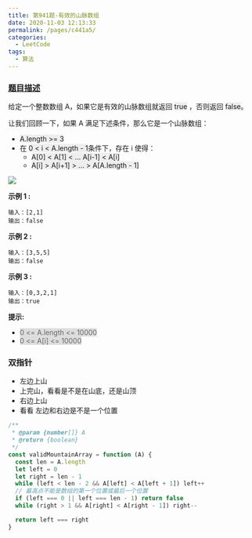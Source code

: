 ```yaml
---
title: 第941题-有效的山脉数组
date: 2020-11-03 12:13:33
permalink: /pages/c441a5/
categories:
  - LeetCode
tags:
  - 算法
---
```


### [题目描述](https://leetcode-cn.com/problems/valid-mountain-array/)

给定一个整数数组 A，如果它是有效的山脉数组就返回 <span style="background: #eee" >true</span> ，否则返回 <span style="background: #eee" >false</span>。

让我们回顾一下，如果 A 满足下述条件，那么它是一个山脉数组：

- <span style="background: #eee" >A.length >= 3</span>
- 在 <span style="background: #eee" >0 < i < A.length - 1</span>条件下，存在 i 使得：
  - <span style="background: #eee" >A[0] < A[1] < ... A[i-1] < A[i]</span>
  - <span style="background: #eee" >A[i] > A[i+1] > ... > A[A.length - 1]</span>

<img src="https://cdn.jsdelivr.net/gh/xiaojun996/CDN/images/leetcode/hint_valid_mountain_array.png" />

<!-- more -->

**示例 1 :**

```
输入：[2,1]
输出：false
```

**示例 2 :**

```
输入：[3,5,5]
输出：false
```

**示例 3 :**

```
输入：[0,3,2,1]
输出：true
```

**提示:**

- <span style="background: #ddd; color: #666;">0 <= A.length <= 10000</span>
- <span style="background: #ddd; color: #666;">0 <= A[i] <= 10000</span>

### 双指针

- 左边上山
- 上完山，看看是不是在山底，还是山顶
- 右边上山
- 看看 左边和右边是不是一个位置

```JavaScript
/**
 * @param {number[]} A
 * @return {boolean}
 */
const validMountainArray = function (A) {
  const len = A.length
  let left = 0
  let right = len - 1
  while (left < len - 2 && A[left] < A[left + 1]) left++
  // 最高点不能是数组的第一个位置或最后一个位置
  if (left === 0 || left === len - 1) return false
  while (right > 1 && A[right] < A[right - 1]) right--

  return left === right
}
```
